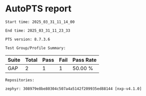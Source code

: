 # AutoPTS report

    Start time: 2025_03_31_11_14_00

    End time: 2025_03_31_11_23_33

    PTS version: 8.7.3.6
    
    Test Group/Profile Summary: 
|  Suite  | Total | Pass | Fail | Pass Rate|
|---------|-------|------|------|----------|
|GAP      |2      |1     |1     |  50.00 % |

    Repositories:

	zephyr: 308979e8be80304c507a4a5142f209935ed88144 [nxp-v4.1.0]

